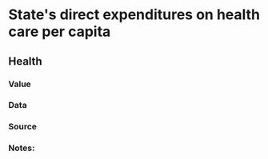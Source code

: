 # State's direct expenditures on health care per capita

## Health

### Value

### Data

### Source

### Notes:
